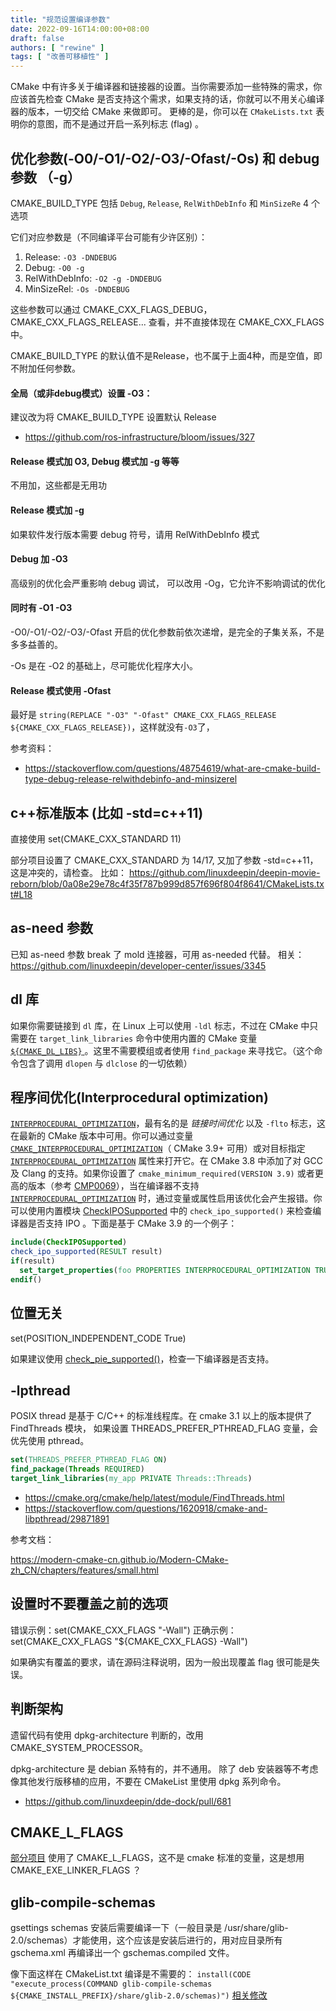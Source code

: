 ```yaml
---
title: "规范设置编译参数"
date: 2022-09-16T14:00:00+08:00
draft: false
authors: [ "rewine" ]
tags: [ "改善可移植性" ]
---
```


CMake 中有许多关于编译器和链接器的设置。当你需要添加一些特殊的需求，你应该首先检查 CMake 是否支持这个需求，如果支持的话，你就可以不用关心编译器的版本，一切交给 CMake 来做即可。 更棒的是，你可以在 `CMakeLists.txt` 表明你的意图，而不是通过开启一系列标志 (flag) 。

<!--more-->

## 优化参数(-O0/-O1/-O2/-O3/-Ofast/-Os) 和 debug 参数 （-g）

CMAKE_BUILD_TYPE 包括 `Debug`, `Release`, `RelWithDebInfo` 和 `MinSizeRe` 4 个选项

它们对应参数是（不同编译平台可能有少许区别）：

1. Release: `-O3 -DNDEBUG`
2. Debug: `-O0 -g`
3. RelWithDebInfo: `-O2 -g -DNDEBUG`
4. MinSizeRel: `-Os -DNDEBUG`

这些参数可以通过 CMAKE_CXX_FLAGS_DEBUG，CMAKE_CXX_FLAGS_RELEASE... 查看，并不直接体现在 CMAKE_CXX_FLAGS 中。

CMAKE_BUILD_TYPE 的默认值不是Release，也不属于上面4种，而是空值，即不附加任何参数。

#### 全局（或非debug模式）设置 -O3：
建议改为将 CMAKE_BUILD_TYPE 设置默认 Release
- https://github.com/ros-infrastructure/bloom/issues/327

#### Release 模式加 O3, Debug 模式加 -g 等等
不用加，这些都是无用功

#### Release 模式加 -g
如果软件发行版本需要 debug 符号，请用 RelWithDebInfo 模式

#### Debug 加 -O3
高级别的优化会严重影响 debug 调试， 可以改用 -Og，它允许不影响调试的优化

#### 同时有 -O1 -O3
-O0/-O1/-O2/-O3/-Ofast 开启的优化参数前依次递增，是完全的子集关系，不是多多益善的。

-Os 是在 -O2 的基础上，尽可能优化程序大小。

#### Release 模式使用 -Ofast
最好是 `string(REPLACE "-O3" "-Ofast" CMAKE_CXX_FLAGS_RELEASE ${CMAKE_CXX_FLAGS_RELEASE})`，这样就没有`-O3`了， 

参考资料： 
- https://stackoverflow.com/questions/48754619/what-are-cmake-build-type-debug-release-relwithdebinfo-and-minsizerel


## c++标准版本 (比如 -std=c++11)

直接使用 set(CMAKE_CXX_STANDARD 11)

部分项目设置了 CMAKE_CXX_STANDARD 为 14/17, 又加了参数 -std=c++11，这是冲突的，请检查。
比如： https://github.com/linuxdeepin/deepin-movie-reborn/blob/0a08e29e78c4f35f787b999d857f696f804f8641/CMakeLists.txt#L18

## as-need 参数

已知 as-need 参数 break 了 mold 连接器，可用 as-needed 代替。
相关：https://github.com/linuxdeepin/developer-center/issues/3345

##  dl 库

如果你需要链接到 `dl` 库，在 Linux 上可以使用 `-ldl` 标志，不过在 CMake 中只需要在 `target_link_libraries` 命令中使用内置的 CMake 变量 [`${CMAKE_DL_LIBS}` ](https://cmake.org/cmake/help/latest/variable/CMAKE_DL_LIBS.html)。这里不需要模组或者使用 `find_package` 来寻找它。（这个命令包含了调用 `dlopen` 与 `dlclose` 的一切依赖）

## 程序间优化(Interprocedural optimization)

[`INTERPROCEDURAL_OPTIMIZATION`](https://cmake.org/cmake/help/latest/prop_tgt/INTERPROCEDURAL_OPTIMIZATION.html)，最有名的是 *链接时间优化* 以及 `-flto` 标志，这在最新的 CMake 版本中可用。你可以通过变量 [`CMAKE_INTERPROCEDURAL_OPTIMIZATION`](https://cmake.org/cmake/help/latest//CMAKE_INTERPROCEDURAL_OPTIMIZATION.html)（ CMake 3.9+ 可用）或对目标指定 [`INTERPROCEDURAL_OPTIMIZATION`](https://cmake.org/cmake/help/latest/prop_tgt/INTERPROCEDURAL_OPTIMIZATION.html) 属性来打开它。在 CMake 3.8 中添加了对 GCC 及 Clang 的支持。如果你设置了 `cmake_minimum_required(VERSION 3.9)` 或者更高的版本（参考 [CMP0069](https://cmake.org/cmake/help/latest/policy/CMP0069.html)），当在编译器不支持 [`INTERPROCEDURAL_OPTIMIZATION`](https://cmake.org/cmake/help/latest/prop_tgt/INTERPROCEDURAL_OPTIMIZATION.html) 时，通过变量或属性启用该优化会产生报错。你可以使用内置模块 [CheckIPOSupported](https://cmake.org/cmake/help/latest/module/CheckIPOSupported.html) 中的 `check_ipo_supported()` 来检查编译器是否支持 IPO 。下面是基于 CMake 3.9 的一个例子：

```cmake
include(CheckIPOSupported)
check_ipo_supported(RESULT result)
if(result)
  set_target_properties(foo PROPERTIES INTERPROCEDURAL_OPTIMIZATION TRUE)
endif()
```

## 位置无关

set(POSITION_INDEPENDENT_CODE True)


如果建议使用 [check_pie_supported()](https://cmake.org/cmake/help/latest/module/CheckPIESupported.html)，检查一下编译器是否支持。


## -lpthread

POSIX thread  是基于 C/C++ 的标准线程库。在 cmake 3.1 以上的版本提供了 FindThreads 模块， 如果设置 THREADS_PREFER_PTHREAD_FLAG 变量，会优先使用 pthread。

```cmake
set(THREADS_PREFER_PTHREAD_FLAG ON)
find_package(Threads REQUIRED)
target_link_libraries(my_app PRIVATE Threads::Threads)
```

- https://cmake.org/cmake/help/latest/module/FindThreads.html
- https://stackoverflow.com/questions/1620918/cmake-and-libpthread/29871891

参考文档：

https://modern-cmake-cn.github.io/Modern-CMake-zh_CN/chapters/features/small.html


## 设置时不要覆盖之前的选项

错误示例：set(CMAKE_CXX_FLAGS "-Wall")
正确示例：set(CMAKE_CXX_FLAGS "${CMAKE_CXX_FLAGS} -Wall")

如果确实有覆盖的要求，请在源码注释说明，因为一般出现覆盖 flag 很可能是失误。

## 判断架构

遗留代码有使用 dpkg-architecture 判断的，改用 CMAKE_SYSTEM_PROCESSOR。

dpkg-architecture 是 debian 系特有的，并不通用。
除了 deb 安装器等不考虑像其他发行版移植的应用，不要在 CMakeList 里使用 dpkg 系列命令。

- https://github.com/linuxdeepin/dde-dock/pull/681

## CMAKE_L_FLAGS

[部分项目](https://github.com/linuxdeepin/deepin-movie-reborn/blob/cc35eb1b40214f6beb4c4b21768983e4f0d8d99f/tests/deepin-movie/CMakeLists.txt#L101) 使用了 CMAKE_L_FLAGS，这不是 cmake 标准的变量，这是想用 CMAKE_EXE_LINKER_FLAGS ？

## glib-compile-schemas

gsettings schemas 安装后需要编译一下（一般目录是 /usr/share/glib-2.0/schemas）才能使用，这个应该是安装后进行的，用对应目录所有 gschema.xml 再编译出一个 gschemas.compiled 文件。

像下面这样在 CMakeList.txt 编译是不需要的：
`install(CODE "execute_process(COMMAND glib-compile-schemas ${CMAKE_INSTALL_PREFIX}/share/glib-2.0/schemas)")`
[相关修改](https://github.com/linuxdeepin/dde-session-shell/commit/6faf19b4d73cc35f5cd0f20141077139eccc5846)
